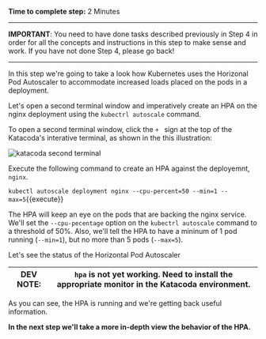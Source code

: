 **Time to complete step:** 2 Minutes

------

**IMPORTANT**: You need to have done tasks described previously in Step 4 in order for all the concepts and instructions
in this step to make sense and work. If you have not done Step 4, please go back!

------

In this step we're going to take a look how Kubernetes uses the Horizonal Pod Autoscaler to accommodate increased
loads placed on the pods in a deployment.

Let's open a second terminal window and imperatively create an HPA on the nginx deployment using the `kubectrl autoscale`
command. 

To open a second terminal window, click the `+ ` sign at the top of the Katacoda's interative terminal, as shown in 
the this illustration:

<img src="https://github.com/reselbob/katacoda-scenarios/blob/master/using-k8s-horizontal-pod-autoscaler/assets/step-05-01.png"
     alt="katacoda second terminal"
/>

Execute the following command to create an HPA against the deployemnt, `nginx`.

`kubectl autoscale deployment nginx --cpu-percent=50 --min=1 --max=5`{{execute}}

The HPA will keep an eye on the pods that are backing the nginx service. We'll set the `--cpu-pecentage` option
on the `kubectrl autoscale` command to a threshold of 50%. Also, we'll tell the HPA to have a mininum of 1 pod running
(`--min=1`), but no more than 5 pods (`--max=5`).

Let's see the status of the Horizontal Pod Autoscaler

| __DEV NOTE:__ | __`hpa` is not yet working. Need to install the appropriate monitor in the Katacoda environment.__                            |
|------------|--------------------------------------------|

As you can see, the HPA is running and we're getting back useful information.

**In the next step we'll take a more in-depth view the behavior of the HPA.**

